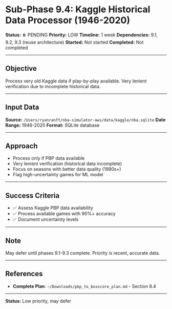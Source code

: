 # Sub-Phase 9.4: Kaggle Historical Data Processor (1946-2020)

**Status:** ⏸️ PENDING
**Priority:** LOW
**Timeline:** 1 week
**Dependencies:** 9.1, 9.2, 9.3 (reuse architecture)
**Started:** Not started
**Completed:** Not completed

---

## Objective

Process very old Kaggle data if play-by-play available. Very lenient verification due to incomplete historical data.

---

## Input Data

**Source:** `/Users/ryanranft/nba-simulator-aws/data/kaggle/nba.sqlite`
**Date Range:** 1946-2020
**Format:** SQLite database

---

## Approach

- Process only if PBP data available
- Very lenient verification (historical data incomplete)
- Focus on seasons with better data quality (1990s+)
- Flag high-uncertainty games for ML model

---

## Success Criteria

- ✅ Assess Kaggle PBP data availability
- ✅ Process available games with 90%+ accuracy
- ✅ Document uncertainty levels

---

## Note

May defer until phases 9.1-9.3 complete. Priority is recent, accurate data.

---

## References

- **Complete Plan**: `~/Downloads/pbp_to_boxscore_plan.md` - Section 8.4

---

**Status:** Low priority, may defer







